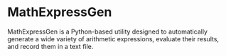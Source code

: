 # MathExpressGen
MathExpressGen is a Python-based utility designed to automatically generate a wide variety of arithmetic expressions, evaluate their results, and record them in a text file.
